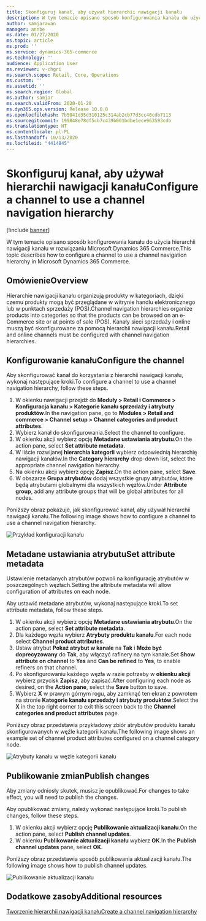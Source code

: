 ```yaml
---
title: Skonfiguruj kanał, aby używał hierarchii nawigacji kanału
description: W tym temacie opisano sposób konfigurowania kanału do użycia hierarchii nawigacji kanału w rozwiązaniu Microsoft Dynamics 365 Commerce.
author: samjarawan
manager: annbe
ms.date: 01/27/2020
ms.topic: article
ms.prod: ''
ms.service: dynamics-365-commerce
ms.technology: ''
audience: Application User
ms.reviewer: v-chgri
ms.search.scope: Retail, Core, Operations
ms.custom: ''
ms.assetid: ''
ms.search.region: Global
ms.author: samjar
ms.search.validFrom: 2020-01-20
ms.dyn365.ops.version: Release 10.0.8
ms.openlocfilehash: 7b5041d35d310125c314ab2cb77d3cc40cdb7113
ms.sourcegitcommit: 199848e78df5cb7c439b001bdbe1ece963593cdb
ms.translationtype: HT
ms.contentlocale: pl-PL
ms.lasthandoff: 10/13/2020
ms.locfileid: "4414845"
---
```

# <a name="configure-a-channel-to-use-a-channel-navigation-hierarchy"></a><span data-ttu-id="776dd-103">Skonfiguruj kanał, aby używał hierarchii nawigacji kanału</span><span class="sxs-lookup"><span data-stu-id="776dd-103">Configure a channel to use a channel navigation hierarchy</span></span>


[!include [banner](includes/banner.md)]

<span data-ttu-id="776dd-104">W tym temacie opisano sposób konfigurowania kanału do użycia hierarchii nawigacji kanału w rozwiązaniu Microsoft Dynamics 365 Commerce.</span><span class="sxs-lookup"><span data-stu-id="776dd-104">This topic describes how to configure a channel to use a channel navigation hierarchy in Microsoft Dynamics 365 Commerce.</span></span>

## <a name="overview"></a><span data-ttu-id="776dd-105">Omówienie</span><span class="sxs-lookup"><span data-stu-id="776dd-105">Overview</span></span>

<span data-ttu-id="776dd-106">Hierarchie nawigacji kanału organizują produkty w kategoriach, dzięki czemu produkty mogą być przeglądane w witrynie handlu elektronicznego lub w punktach sprzedaży (POS).</span><span class="sxs-lookup"><span data-stu-id="776dd-106">Channel navigation hierarchies organize products into categories so that the products can be browsed on an e-Commerce site or at points of sale (POS).</span></span> <span data-ttu-id="776dd-107">Kanały sieci sprzedaży i online muszą być skonfigurowane za pomocą hierarchii nawigacji kanału.</span><span class="sxs-lookup"><span data-stu-id="776dd-107">Retail and online channels must be configured with channel navigation hierarchies.</span></span>

## <a name="configure-the-channel"></a><span data-ttu-id="776dd-108">Konfigurowanie kanału</span><span class="sxs-lookup"><span data-stu-id="776dd-108">Configure the channel</span></span>

<span data-ttu-id="776dd-109">Aby skonfigurować kanał do korzystania z hierarchii nawigacji kanału, wykonaj następujące kroki.</span><span class="sxs-lookup"><span data-stu-id="776dd-109">To configure a channel to use a channel navigation hierarchy, follow these steps.</span></span>

1. <span data-ttu-id="776dd-110">W okienku nawigacji przejdź do **Moduły \> Retail i Commerce \> Konfiguracja kanału \> Kategorie kanału sprzedaży i atrybuty produktów**.</span><span class="sxs-lookup"><span data-stu-id="776dd-110">In the navigation pane, go to **Modules \> Retail and commerce \> Channel setup \> Channel categories and product attributes**.</span></span>
1. <span data-ttu-id="776dd-111">Wybierz kanał do skonfigurowania.</span><span class="sxs-lookup"><span data-stu-id="776dd-111">Select the channel to configure.</span></span>
1. <span data-ttu-id="776dd-112">W okienku akcji wybierz opcję **Metadane ustawiania atrybutu**.</span><span class="sxs-lookup"><span data-stu-id="776dd-112">On the action pane, select **Set attribute metadata**.</span></span>
1. <span data-ttu-id="776dd-113">W liście rozwijanej **hierarchia kategorii** wybierz odpowiednią hierarchię nawigacji kanałów.</span><span class="sxs-lookup"><span data-stu-id="776dd-113">In the **Category hierarchy** drop-down list, select the appropriate channel navigation hierarchy.</span></span>
1. <span data-ttu-id="776dd-114">Na okienku akcji wybierz opcję **Zapisz**.</span><span class="sxs-lookup"><span data-stu-id="776dd-114">On the action pane, select **Save**.</span></span>
1. <span data-ttu-id="776dd-115">W obszarze **Grupa atrybutów** dodaj wszystkie grupy atrybutów, które będą atrybutami globalnymi dla wszystkich węzłów.</span><span class="sxs-lookup"><span data-stu-id="776dd-115">Under **Attribute group**, add any attribute groups that will be global attributes for all nodes.</span></span>

<span data-ttu-id="776dd-116">Poniższy obraz pokazuje, jak skonfigurować kanał, aby używał hierarchii nawigacji kanału.</span><span class="sxs-lookup"><span data-stu-id="776dd-116">The following image shows how to configure a channel to use a channel navigation hierarchy.</span></span>

![Przykład konfiguracji kanału](media/configure-channel-hierarchy-1.png)

## <a name="set-attribute-metadata"></a><span data-ttu-id="776dd-118">Metadane ustawiania atrybutu</span><span class="sxs-lookup"><span data-stu-id="776dd-118">Set attribute metadata</span></span>

<span data-ttu-id="776dd-119">Ustawienie metadanych atrybutów pozwoli na konfigurację atrybutów w poszczególnych węzłach.</span><span class="sxs-lookup"><span data-stu-id="776dd-119">Setting the attribute metadata will allow configuration of attributes on each node.</span></span>

<span data-ttu-id="776dd-120">Aby ustawić metadane atrybutów, wykonaj następujące kroki.</span><span class="sxs-lookup"><span data-stu-id="776dd-120">To set attribute metadata, follow these steps.</span></span>

1. <span data-ttu-id="776dd-121">W okienku akcji wybierz opcję **Metadane ustawiania atrybutu**.</span><span class="sxs-lookup"><span data-stu-id="776dd-121">On the action pane, select **Set attribute metadata**.</span></span>
1. <span data-ttu-id="776dd-122">Dla każdego węzła wybierz **Atrybuty produktu kanału**.</span><span class="sxs-lookup"><span data-stu-id="776dd-122">For each node select **Channel product attributes**.</span></span>
1. <span data-ttu-id="776dd-123">Ustaw atrybut **Pokaż atrybut w kanale** na **Tak** i **Może być doprecyzowany** do **Tak**, aby włączyć rafinery na tym kanale.</span><span class="sxs-lookup"><span data-stu-id="776dd-123">Set **Show attribute on channel** to **Yes** and **Can be refined** to **Yes**, to enable refiners on that channel.</span></span>
1. <span data-ttu-id="776dd-124">Po skonfigurowaniu każdego węzła w razie potrzeby w **okienku akcji** wybierz przycisk **Zapisz**, aby zapisać.</span><span class="sxs-lookup"><span data-stu-id="776dd-124">After configuring each node as desired, on the **Action pane**, select the **Save** button to save.</span></span>
1. <span data-ttu-id="776dd-125">Wybierz **X** w prawym górnym rogu, aby zamknąć ten ekran z powrotem na stronie **Kategorie kanału sprzedaży i atrybuty produktów**.</span><span class="sxs-lookup"><span data-stu-id="776dd-125">Select the **X** in the top right corner to exit this screen back to the **Channel categories and product attributes** page.</span></span>

<span data-ttu-id="776dd-126">Poniższy obraz przedstawia przykładowy zbiór atrybutów produktu kanału skonfigurowanych w węźle kategorii kanału.</span><span class="sxs-lookup"><span data-stu-id="776dd-126">The following image shows an example set of channel product attributes configured on a channel category node.</span></span>

![Atrybuty kanału w węźle kategorii kanału](media/configure-channel-hierarchy-2.png)

## <a name="publish-changes"></a><span data-ttu-id="776dd-128">Publikowanie zmian</span><span class="sxs-lookup"><span data-stu-id="776dd-128">Publish changes</span></span>

<span data-ttu-id="776dd-129">Aby zmiany odniosły skutek, musisz je opublikować.</span><span class="sxs-lookup"><span data-stu-id="776dd-129">For changes to take effect, you will need to publish the changes.</span></span>

<span data-ttu-id="776dd-130">Aby opublikować zmiany, należy wykonać następujące kroki.</span><span class="sxs-lookup"><span data-stu-id="776dd-130">To publish changes, follow these steps.</span></span>

1. <span data-ttu-id="776dd-131">W okienku akcji wybierz opcję **Publikowanie aktualizacji kanału**.</span><span class="sxs-lookup"><span data-stu-id="776dd-131">On the action pane, select **Publish channel updates**.</span></span>
1. <span data-ttu-id="776dd-132">W okienku **Publikowanie aktualizacji kanału** wybierz **OK**.</span><span class="sxs-lookup"><span data-stu-id="776dd-132">In the **Publish channel updates** pane, select **OK**.</span></span>

<span data-ttu-id="776dd-133">Poniższy obraz przedstawia sposób publikowania aktualizacji kanału.</span><span class="sxs-lookup"><span data-stu-id="776dd-133">The following image shows how to publish channel updates.</span></span>

![Publikowanie aktualizacji kanału](media/configure-channel-hierarchy-3.png)

## <a name="additional-resources"></a><span data-ttu-id="776dd-135">Dodatkowe zasoby</span><span class="sxs-lookup"><span data-stu-id="776dd-135">Additional resources</span></span>

[<span data-ttu-id="776dd-136">Tworzenie hierarchii nawigacji kanału</span><span class="sxs-lookup"><span data-stu-id="776dd-136">Create a channel navigation hierarchy</span></span>](create-channel-hierarchy.md)


